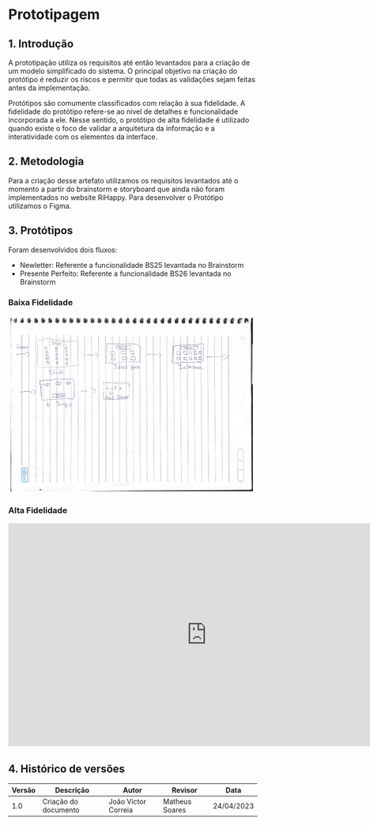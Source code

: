 # Prototipagem

## 1. Introdução

A prototipação utiliza os requisitos  até então levantados para a criação de um modelo simplificado do sistema. O principal objetivo na criação do protótipo é reduzir os riscos e permitir que todas as validações sejam feitas antes da implementação.

Protótipos são comumente classificados com relação à sua fidelidade. A fidelidade do protótipo refere-se ao nível de detalhes e funcionalidade incorporada a ele. Nesse sentido, o protótipo de alta fidelidade é utilizado quando existe o foco de validar a arquitetura da informação e a interatividade com os elementos da interface.

## 2. Metodologia

Para a criação desse artefato utilizamos os requisitos levantados até o momento a partir do brainstorm e storyboard que ainda não foram implementados no website RiHappy. Para desenvolver o Protótipo utilizamos o Figma.

## 3. Protótipos
Foram desenvolvidos dois fluxos: 

- Newletter: Referente a funcionalidade BS25 levantada no Brainstorm
- Presente Perfeito: Referente a funcionalidade BS26 levantada no Brainstorm

### Baixa Fidelidade


<img src="images/prototipo/prototipo_baixa.png" width="500" />


### Alta Fidelidade
<iframe style="border: 1px solid rgba(0, 0, 0, 0.1);" width="800" height="450" src="https://www.figma.com/embed?embed_host=share&url=https%3A%2F%2Fwww.figma.com%2Ffile%2FyBVMC2i2dFsPpVEyDb1WMT%2FUntitled%3Fnode-id%3D1%253A2%26t%3DvplC55Qlp2gLGG7m-1" allowfullscreen></iframe>

## 4. Histórico de versões

| Versão | Descrição            | Autor           | Revisor           | Data           |
| ------ | -------------------- | --------------- | ----------------- | -------------- |
| 1.0    | Criação do documento | João Victor Correia | Matheus Soares | 24/04/2023 |
